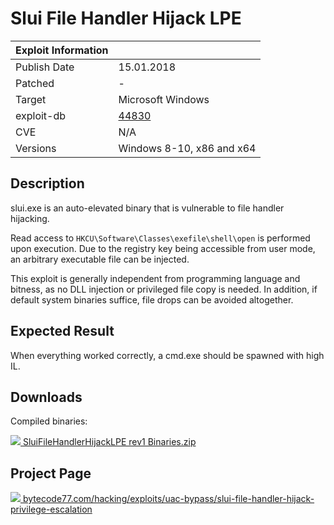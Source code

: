 # Slui File Handler Hijack LPE

| Exploit Information |                                   |
|:------------------- |:--------------------------------- |
| Publish Date        | 15.01.2018                        |
| Patched             | -                                 |
| Target              | Microsoft Windows                 |
| exploit-db          | [44830](https://www.exploit-db.com/exploits/44830/) |
| CVE                 | N/A                               |
| Versions            | Windows 8-10, x86 and x64         |

## Description

slui.exe is an auto-elevated binary that is vulnerable to file handler
hijacking.

Read access to `HKCU\Software\Classes\exefile\shell\open` is performed upon
execution. Due to the registry key being accessible from user mode, an arbitrary
executable file can be injected.

This exploit is generally independent from programming language and bitness, as
no DLL injection or privileged file copy is needed. In addition, if default
system binaries suffice, file drops can be avoided altogether.

## Expected Result

When everything worked correctly, a cmd.exe should be spawned with high IL.

## Downloads

Compiled binaries:

[![](https://bytecode77.com/images/shared/fileicons/zip.png) SluiFileHandlerHijackLPE rev1 Binaries.zip](https://bytecode77.com/downloads/hacking/exploits/uac-bypass/SluiFileHandlerHijackLPE%20rev1%20Binaries.zip)

## Project Page

[![](https://bytecode77.com/images/shared/favicon16.png) bytecode77.com/hacking/exploits/uac-bypass/slui-file-handler-hijack-privilege-escalation](https://bytecode77.com/hacking/exploits/uac-bypass/slui-file-handler-hijack-privilege-escalation)